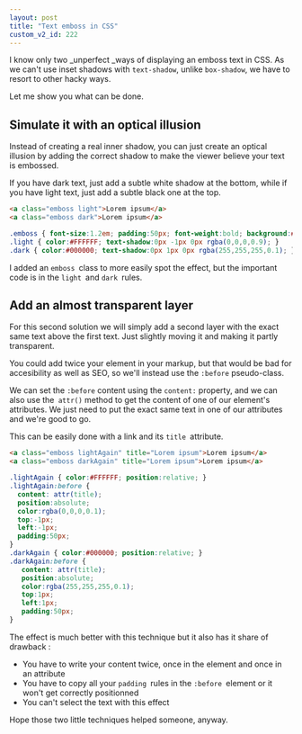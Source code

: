 ```yaml
---
layout: post
title: "Text emboss in CSS"
custom_v2_id: 222
---
```


I know only two _unperfect _ways of displaying an emboss text in CSS. As we
can't use inset shadows with `text-shadow`, unlike `box-shadow`, we have to
resort to other hacky ways.

Let me show you what can be done.

## Simulate it with an optical illusion

Instead of creating a real inner shadow, you can just create an optical
illusion by adding the correct shadow to make the viewer believe your text is
embossed.

If you have dark text, just add a subtle white shadow at the bottom, while if
you have light text, just add a subtle black one at the top.


```html
<a class="emboss light">Lorem ipsum</a>
<a class="emboss dark">Lorem ipsum</a>
```

```css
.emboss { font-size:1.2em; padding:50px; font-weight:bold; background:#0A539C; display:block; }
.light { color:#FFFFFF; text-shadow:0px -1px 0px rgba(0,0,0,0.9); }
.dark { color:#000000; text-shadow:0px 1px 0px rgba(255,255,255,0.1); }
```

I added an `emboss `class to more easily spot the effect, but the important
code is in the `light `and `dark `rules.

## Add an almost transparent layer

For this second solution we will simply add a second layer with the exact same
text above the first text. Just slightly moving it and making it partly
transparent.

You could add twice your element in your markup, but that would be bad for
accesibility as well as SEO, so we'll instead use the `:before` pseudo-class.

We can set the `:before` content using the `content:` property, and we can
also use the` attr()` method to get the content of one of our element's
attributes. We just need to put the exact same text in one of our attributes
and we're good to go.

This can be easily done with a link and its `title `attribute.


```html
<a class="emboss lightAgain" title="Lorem ipsum">Lorem ipsum</a>
<a class="emboss darkAgain" title="Lorem ipsum">Lorem ipsum</a>
```

```css
.lightAgain { color:#FFFFFF; position:relative; }
.lightAgain:before {
  content: attr(title);
  position:absolute;
  color:rgba(0,0,0,0.1);
  top:-1px;
  left:-1px;
  padding:50px;
}
.darkAgain { color:#000000; position:relative; }
.darkAgain:before {
   content: attr(title);
   position:absolute;
   color:rgba(255,255,255,0.1);
   top:1px;
   left:1px;
   padding:50px;
}
```

The effect is much better with this technique but it also has it share of
drawback :

  * You have to write your content twice, once in the element and once in an attribute
  * You have to copy all your `padding `rules in the `:before `element or it won't get correctly positionned
  * You can't select the text with this effect

Hope those two little techniques helped someone, anyway.

